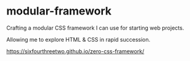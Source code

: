 # modular-framework

Crafting a modular CSS framework I can use for starting web projects. 

Allowing me to explore HTML & CSS in rapid succession. 

https://sixfourthreetwo.github.io/zero-css-framework/
